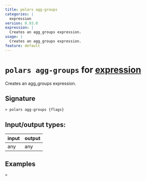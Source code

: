 ```yaml
---
title: polars agg-groups
categories: |
  expression
version: 0.93.0
expression: |
  Creates an agg_groups expression.
usage: |
  Creates an agg_groups expression.
feature: default
---
```

<!-- This file is automatically generated. Please edit the command in https://github.com/nushell/nushell instead. -->

# `polars agg-groups` for [expression](/commands/categories/expression.md)

<div class='command-title'>Creates an agg_groups expression.</div>

## Signature

```> polars agg-groups {flags} ```


## Input/output types:

| input | output |
| ----- | ------ |
| any   | any    |

## Examples


```nu
>

```
